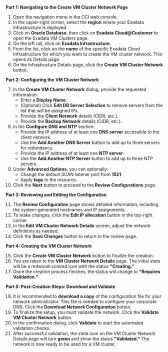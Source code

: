 
**Part 1: Navigating to the Create VM Cluster Network Page**

1.  Open the navigation menu in the OCI web console.
2.  In the upper-right corner, select the **region** where your Exadata infrastructure is deployed.
3.  Click on **Oracle Database**, then click on **Exadata Cloud@Customer** to open the Exadata VM Clusters page.
4.  On the left rail, click on **Exadata Infrastructure**.
5.  From the list, click on the **name** of the specific Exadata Cloud Infrastructure for which you want to create the VM cluster network. This opens its Details page.
6.  On the Infrastructure Details page, click the **Create VM Cluster Network** button.

**Part 2: Configuring the VM Cluster Network**

7.  In the **Create VM Cluster Network** dialog, provide the requested information:
    *   Enter a **Display Name**.
    *   (Optional) Click **Edit DB Server Selection** to remove servers from the list that will be assigned IPs.
    *   Provide the **Client Network** details (CIDR, etc.).
    *   Provide the **Backup Network** details (CIDR, etc.).
8.  In the **Configure DNS and NTP** section:
    *   Provide the IP address of at least one **DNS server** accessible to the client network.
    *   Use the **Add Another DNS Server** button to add up to three servers for redundancy.
    *   Provide the IP address of at least one **NTP server**.
    *   Use the **Add Another NTP Server** button to add up to three NTP servers.
9.  Under **Advanced Options**, you can optionally:
    *   Change the default SCAN listener port from **1521**.
    *   Apply **tags** to the resource.
10. Click the **Next** button to proceed to the **Review Configurations** page.

**Part 3: Reviewing and Editing the Configuration**

11. The **Review Configuration** page shows detailed information, including the system-generated hostnames and IP assignments.
12. To make changes, click the **Edit IP allocation** button in the top-right corner.
13. In the **Edit VM Cluster Network Details** screen, adjust the network definitions as needed.
14. Click the **Save Changes** button to return to the review page.

**Part 4: Creating the VM Cluster Network**

15. Click the **Create VM Cluster Network** button to finalize the creation.
16. You are taken to the **VM Cluster Network Details** page. The initial state will be a redwood-colored icon with the status **"Creating."**
17. Once the creation process finishes, the status will change to **"Requires Validation."**

**Part 5: Post-Creation Steps: Download and Validate**

18. It is recommended to **download a copy** of the configuration file for your network administrator. This file is needed to configure your corporate DNS. Click the **Download Network Configuration** button.
19. To finalize the setup, you must validate the network. Click the **Validate VM Cluster Network** button.
20. In the confirmation dialog, click **Validate** to start the automated validation checks.
21. After successful validation, the state icon on the VM Cluster Network Details page will turn **green** and show the status **"Validated."** The network is now ready to be used for a VM cluster.
